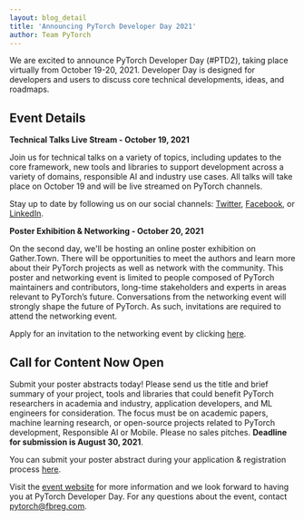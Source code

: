 ```yaml
---
layout: blog_detail
title: 'Announcing PyTorch Developer Day 2021'
author: Team PyTorch
---
```


We are excited to announce PyTorch Developer Day (#PTD2), taking place virtually from October 19-20, 2021. Developer Day is designed for developers and users to discuss core technical developments, ideas, and roadmaps. 

## Event Details 
**Technical Talks Live Stream - October 19, 2021**

Join us for technical talks on a variety of topics, including updates to the core framework, new tools and libraries to support development across a variety of domains, responsible AI and industry use cases. All talks will take place on October 19 and will be live streamed on PyTorch channels. 

Stay up to date by following us on our social channels: [Twitter](https://twitter.com/PyTorch), [Facebook](https://facebook.com/PyTorch), or [LinkedIn](https://www.linkedin.com/company/pytorch).

**Poster Exhibition & Networking - October 20, 2021**

On the second day, we'll be hosting an online poster exhibition on Gather.Town. There will be opportunities to meet the authors and learn more about their PyTorch projects as well as network with the community. This poster and networking event is limited to people composed of PyTorch maintainers and contributors, long-time stakeholders and experts in areas relevant to PyTorch’s future. Conversations from the networking event will strongly shape the future of PyTorch. As such, invitations are required to attend the networking event. 

Apply for an invitation to the networking event by clicking [here](https://pytorchdeveloperday.fbreg.com/).

## Call for Content Now Open

Submit your poster abstracts today! Please send us the title and brief summary of your project, tools and libraries that could benefit PyTorch researchers in academia and industry, application developers, and ML engineers for consideration. The focus must be on academic papers, machine learning research, or open-source projects related to PyTorch development, Responsible AI or Mobile. Please no sales pitches. **Deadline for submission is August 30, 2021**. 

You can submit your poster abstract during your application & registration process [here](https://pytorchdeveloperday.fbreg.com/apply).

Visit the [event website](https://pytorchdeveloperday.fbreg.com/) for more information and we look forward to having you at PyTorch Developer Day. For any questions about the event, contact [pytorch@fbreg.com](mailto:pytorch@fbreg.com). 
